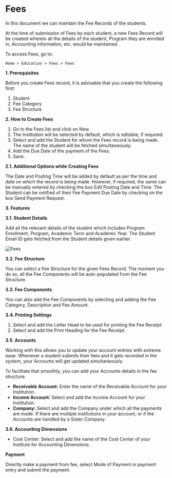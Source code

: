 # Fees

In this document we can maintain the Fee Records of the students.

At the time of submission of Fees by each student, a new Fees Record will be created wherein all the details of the student, Program they are enrolled in, Accounting information, etc. would be maintained.

To access Fees, go to:

`Home > Education > Fees > Fees`

**1. Prerequisites**

Before you create Fees record, it is advisable that you create the following first:

1. Student
2. Fee Category
3. Fee Structure

**2. How to Create Fees**

1. Go to the Fees list and click on New.
2. The Institution will be selected by default, which is editable, if required.
3. Select and add the Student for whom the Fees record is being made. The name of the student will be fetched simultaneously.
4. Add the Due Date of the payment of the Fees.
5. Save.

**2.1. Additional Options while Creating Fees**

The Date and Posting Time will be added by default as per the time and date on which the record is being made. However, if required, the same can be manually entered by checking the box Edit Posting Date and Time.
The Student can be notified of their Fee Payment Due Date by checking on the box Send Payment Request.

**3. Features**

**3.1. Student Details**

Add all the relevant details of the student which includes Program Enrollment, Program, Academic Term and Academic Year. The Student Email ID gets fetched from the Student details given earlier.

![Fees](../Images/education-fees-2.png)

**3.2. Fee Structure**

You can select a Fee Structure for the given Fees Record. The moment you do so, all the Fee Components will be auto-populated from the Fee Structure.

**3.3. Fee Components**

You can also add the Fee Components by selecting and adding the Fee Category, Description and Fee Amount.

**3.4. Printing Settings**

1. Select and add the Letter Head to be used for printing the Fee Receipt.
2. Select and add the Print Heading for the Fee Receipt.

**3.5. Accounts**

Working with this allows you to update your account entries with extreme ease. Whenever a student submits their fees and it gets recorded in the system, your Accounts will get updated simultaneously.

To facilitate that smoothly, you can add your Accounts details in the fee structure.

- **Receivable Account:** Enter the name of the Receivable Account for your Institution.
- **Income Account:** Select and add the Income Account for your Institution.
- **Company:** Select and add the Company under which all the payments are made. If there are multiple institutions in your account, or if the Accounts are handled by a Sister Company.

**3.6. Accounting Dimensions**

- Cost Center: Select and add the name of the Cost Center of your Institute for Accounting Dimensions.

**Payment**

Directly make a payment from fee, select Mode of Payment in payment entry and submit the payment.

